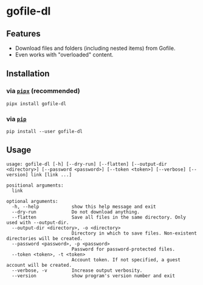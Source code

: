 # gofile-dl

## Features
- Download files and folders (including nested items) from Gofile.
- Even works with "overloaded" content.

## Installation
### via [`pipx`](https://packaging.python.org/guides/installing-stand-alone-command-line-tools/) (recommended)
```
pipx install gofile-dl
```

### via [`pip`](https://pip.pypa.io/en/stable/installation/)
```
pip install --user gofile-dl
```

## Usage
```
usage: gofile-dl [-h] [--dry-run] [--flatten] [--output-dir <directory>] [--password <password>] [--token <token>] [--verbose] [--version] link [link ...]

positional arguments:
  link

optional arguments:
  -h, --help            show this help message and exit
  --dry-run             Do not download anything.
  --flatten             Save all files in the same directory. Only used with --output-dir.
  --output-dir <directory>, -o <directory>
                        Directory in which to save files. Non-existent directories will be created.
  --password <password>, -p <password>
                        Password for password-protected files.
  --token <token>, -t <token>
                        Account token. If not specified, a guest account will be created.
  --verbose, -v         Increase output verbosity.
  --version             show program's version number and exit
```
